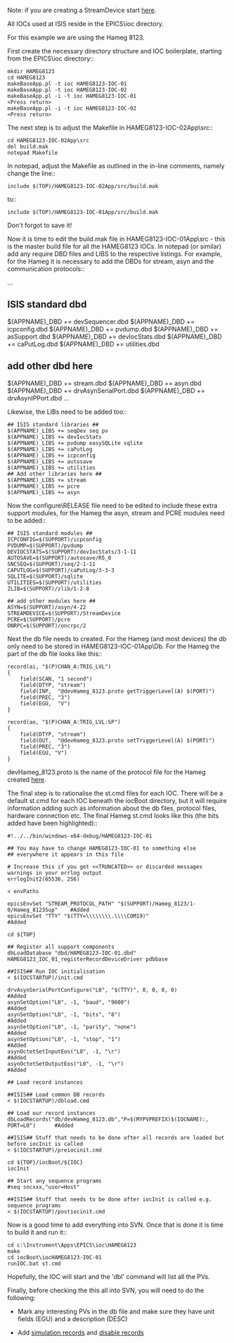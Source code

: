 Note: if you are creating a StreamDevice start [here](Creating-an-ISIS-StreamDevice-IOC).

All IOCs used at ISIS reside in the EPICS\\ioc directory.

For this example we are using the Hameg 8123.

First create the necessary directory structure and IOC boilerplate, starting from the EPICS\\ioc directory::

    mkdir HAMEG8123
    cd HAMEG8123
    makeBaseApp.pl -t ioc HAMEG8123-IOC-01
    makeBaseApp.pl -t ioc HAMEG8123-IOC-02
    makeBaseApp.pl -i -t ioc HAMEG8123-IOC-01
    <Press return>
    makeBaseApp.pl -i -t ioc HAMEG8123-IOC-02
    <Press return>

The next step is to adjust the Makefile in HAMEG8123-IOC-02App\\src::

    cd HAMEG8123-IOC-02App\src
    del build.mak
    notepad Makefile

In notepad, adjust the Makefile as outlined in the in-line comments, namely change the line::

    include $(TOP)/HAMEG8123-IOC-02App/src/build.mak

to::

    include $(TOP)/HAMEG8123-IOC-01App/src/build.mak

Don't forgot to save it!

Now it is time to edit the build.mak file in HAMEG8123-IOC-01App\\src - this is the master build file for all the HAMEG8123 IOCs.
In notepad (or similar) add any require DBD files and LIBS to the respective listings. For example, for the Hameg it is necessary to add the DBDs for stream, asyn and the communication protocols::

   ...
   ## ISIS standard dbd ##
   $(APPNAME)_DBD += devSequencer.dbd
   $(APPNAME)_DBD += icpconfig.dbd
   $(APPNAME)_DBD += pvdump.dbd
   $(APPNAME)_DBD += asSupport.dbd
   $(APPNAME)_DBD += devIocStats.dbd
   $(APPNAME)_DBD += caPutLog.dbd
   $(APPNAME)_DBD += utilities.dbd
   ## add other dbd here ##
   $(APPNAME)_DBD += stream.dbd
   $(APPNAME)_DBD += asyn.dbd
   $(APPNAME)_DBD += drvAsynSerialPort.dbd
   $(APPNAME)_DBD += drvAsynIPPort.dbd
   ...

Likewise, the LIBs need to be added too::

    ## ISIS standard libraries ##
    $(APPNAME)_LIBS += seqDev seq pv
    $(APPNAME)_LIBS += devIocStats 
    $(APPNAME)_LIBS += pvdump easySQLite sqlite 
    $(APPNAME)_LIBS += caPutLog
    $(APPNAME)_LIBS += icpconfig
    $(APPNAME)_LIBS += autosave
    $(APPNAME)_LIBS += utilities
    ## Add other libraries here ##
    $(APPNAME)_LIBS += stream
    $(APPNAME)_LIBS += pcre
    $(APPNAME)_LIBS += asyn

Now the configure\\RELEASE file need to be edited to include these extra support modules, for the Hameg the asyn, stream and PCRE modules need to be added::

    ## ISIS standard modules ##
    ICPCONFIG=$(SUPPORT)/icpconfig
    PVDUMP=$(SUPPORT)/pvdump
    DEVIOCSTATS=$(SUPPORT)/devIocStats/3-1-11
    AUTOSAVE=$(SUPPORT)/autosave/R5_0
    SNCSEQ=$(SUPPORT)/seq/2-1-11
    CAPUTLOG=$(SUPPORT)/caPutLog/3-3-3
    SQLITE=$(SUPPORT)/sqlite
    UTILITIES=$(SUPPORT)/utilities
    ZLIB=$(SUPPORT)/zlib/1-2-8

    ## add other modules here ##
    ASYN=$(SUPPORT)/asyn/4-22
    STREAMDEVICE=$(SUPPORT)/StreamDevice
    PCRE=$(SUPPORT)/pcre
    ONRPC=$(SUPPORT)/oncrpc/2

Next the db file needs to created. For the Hameg (and most devices) the db only need to be stored in HAMEG8123-IOC-01App\\Db. For the Hameg the part of the db file looks like this::

    record(ai, "$(P)CHAN_A:TRIG_LVL") 
    {
        field(SCAN, "1 second")
        field(DTYP, "stream")
        field(INP,  "@devHameg_8123.proto getTriggerLevel(A) $(PORT)")
        field(PREC, "3")
        field(EGU,  "V")
    }

    record(ao, "$(P)CHAN_A:TRIG_LVL:SP") 
    {
        field(DTYP, "stream")
        field(OUT,  "@devHameg_8123.proto setTriggerLevel(A) $(PORT)")
        field(PREC, "3")
        field(EGU, "V") 
    }

devHameg_8123.proto is the name of the protocol file for the Hameg created [here](Writing-An-ISIS-Stream-Device).

The final step is to rationalise the st.cmd files for each IOC. There will be a default st.cmd for each IOC beneath the iocBoot directory, but it will require information adding such as information about the db files, protocol files, hardware connection etc.
The final Hameg st.cmd looks like this (the bits added have been highlighted)::

    #!../../bin/windows-x64-debug/HAMEG8123-IOC-01

    ## You may have to change HAMEG8123-IOC-01 to something else
    ## everywhere it appears in this file

    # Increase this if you get <<TRUNCATED>> or discarded messages warnings in your errlog output
    errlogInit2(65536, 256)

    < envPaths

    epicsEnvSet "STREAM_PROTOCOL_PATH" "$(SUPPORT)/Hameg_8123/1-0/Hameg_8123Sup"    #Added
    epicsEnvSet "TTY" "$(TTY=\\\\\\\\.\\\\COM19)"                                   #Added

    cd ${TOP}

    ## Register all support components
    dbLoadDatabase "dbd/HAMEG8123-IOC-01.dbd"
    HAMEG8123_IOC_01_registerRecordDeviceDriver pdbbase

    ##ISIS## Run IOC initialisation 
    < $(IOCSTARTUP)/init.cmd

    drvAsynSerialPortConfigure("L0", "$(TTY)", 0, 0, 0, 0)                          #Added
    asynSetOption("L0", -1, "baud", "9600")                                         #Added
    asynSetOption("L0", -1, "bits", "8")                                            #Added
    asynSetOption("L0", -1, "parity", "none")                                       #Added
    asynSetOption("L0", -1, "stop", "1")                                            #Added
    asynOctetSetInputEos("L0", -1, "\r")                                            #Added
    asynOctetSetOutputEos("L0", -1, "\r")                                           #Added

    ## Load record instances

    ##ISIS## Load common DB records 
    < $(IOCSTARTUP)/dbload.cmd

    ## Load our record instances
    dbLoadRecords("db/devHameg_8123.db","P=$(MYPVPREFIX)$(IOCNAME):, PORT=L0")      #Added

    ##ISIS## Stuff that needs to be done after all records are loaded but before iocInit is called 
    < $(IOCSTARTUP)/preiocinit.cmd

    cd ${TOP}/iocBoot/${IOC}
    iocInit

    ## Start any sequence programs
    #seq sncxxx,"user=Host"

    ##ISIS## Stuff that needs to be done after iocInit is called e.g. sequence programs 
    < $(IOCSTARTUP)/postiocinit.cmd
 

Now is a good time to add everything into SVN. Once that is done it is time to build it and run it::

    cd c:\Instrument\Apps\EPICS\ioc\HAMEG8123
    make
    cd iocBoot\iocHAMEG8123-IOC-01
    runIOC.bat st.cmd
    
Hopefully, the IOC will start and the 'dbl' command will list all the PVs.


Finally, before checking the this all into SVN, you will need to do the following:

* Mark any interesting PVs in the db file and make sure they have unit fields (EGU) and a description (DESC)

* Add [simulation records](Record-Simulation) and [disable records](Disable-records)